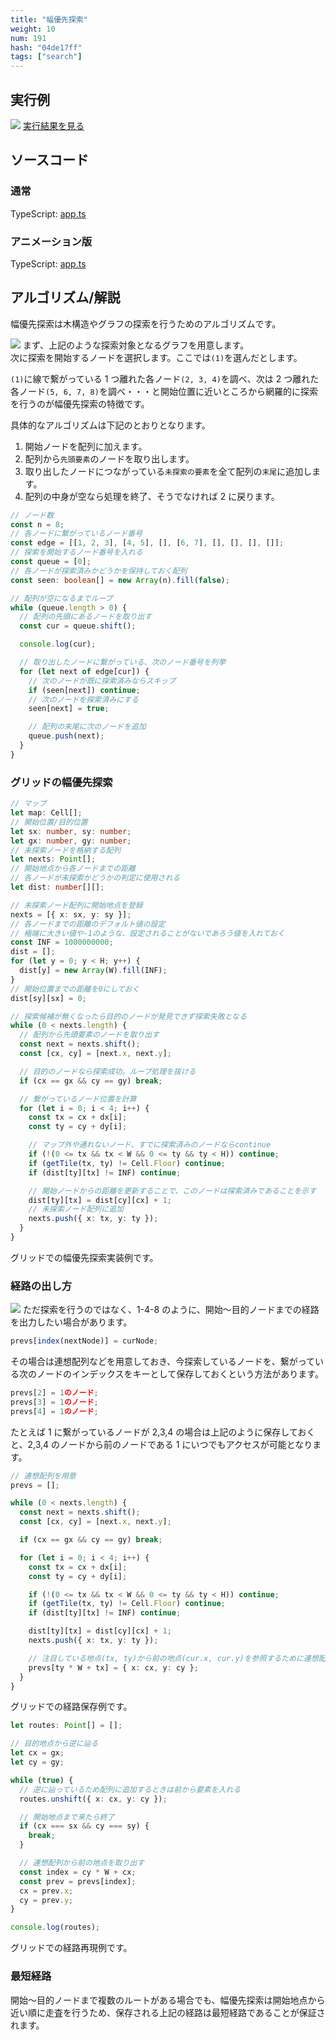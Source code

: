 ```yaml
---
title: "幅優先探索"
weight: 10
num: 191
hash: "04de17ff"
tags: ["search"]
---
```


## 実行例

![](./static/images/04de17ff/0.png)
[実行結果を見る](./static/play/04de17ff/index.html)

## ソースコード

### 通常

TypeScript: [app.ts](./static/code/04de17ff/0/app.ts)

### アニメーション版

TypeScript: [app.ts](./static/code/04de17ff/1/app.ts)

## アルゴリズム/解説

幅優先探索は木構造やグラフの探索を行うためのアルゴリズムです。

![](./static/images/04de17ff/1.png)
まず、上記のような探索対象となるグラフを用意します。  
次に探索を開始するノードを選択します。ここでは`(1)`を選んだとします。

`(1)`に線で繋がっている 1 つ離れた各ノード`(2, 3, 4)`を調べ、次は 2 つ離れた各ノード`(5, 6, 7, 8)`を調べ・・・と開始位置に近いところから網羅的に探索を行うのが幅優先探索の特徴です。

具体的なアルゴリズムは下記のとおりとなります。

1. 開始ノードを配列に加えます。
1. 配列から`先頭要素`のノードを取り出します。
1. 取り出したノードにつながっている`未探索の要素`を全て配列の`末尾`に追加します。
1. 配列の中身が空なら処理を終了、そうでなければ 2 に戻ります。

```typescript
// ノード数
const n = 8;
// 各ノードに繋がっているノード番号
const edge = [[1, 2, 3], [4, 5], [], [6, 7], [], [], [], []];
// 探索を開始するノード番号を入れる
const queue = [0];
// 各ノードが探索済みかどうかを保持しておく配列
const seen: boolean[] = new Array(n).fill(false);

// 配列が空になるまでループ
while (queue.length > 0) {
  // 配列の先頭にあるノードを取り出す
  const cur = queue.shift();

  console.log(cur);

  // 取り出したノードに繋がっている、次のノード番号を列挙
  for (let next of edge[cur]) {
    // 次のノードが既に探索済みならスキップ
    if (seen[next]) continue;
    // 次のノードを探索済みにする
    seen[next] = true;

    // 配列の末尾に次のノードを追加
    queue.push(next);
  }
}
```

### グリッドの幅優先探索

```typescript
// マップ
let map: Cell[];
// 開始位置/目的位置
let sx: number, sy: number;
let gx: number, gy: number;
// 未探索ノードを格納する配列
let nexts: Point[];
// 開始地点から各ノードまでの距離
// 各ノードが未探索かどうかの判定に使用される
let dist: number[][];

// 未探索ノード配列に開始地点を登録
nexts = [{ x: sx, y: sy }];
// 各ノードまでの距離のデフォルト値の設定
// 極端に大きい値や-1のような、設定されることがないであろう値を入れておく
const INF = 1000000000;
dist = [];
for (let y = 0; y < H; y++) {
  dist[y] = new Array(W).fill(INF);
}
// 開始位置までの距離を0にしておく
dist[sy][sx] = 0;

// 探索候補が無くなったら目的のノードが発見できず探索失敗となる
while (0 < nexts.length) {
  // 配列から先頭要素のノードを取り出す
  const next = nexts.shift();
  const [cx, cy] = [next.x, next.y];

  // 目的のノードなら探索成功。ループ処理を抜ける
  if (cx == gx && cy == gy) break;

  // 繋がっているノード位置を計算
  for (let i = 0; i < 4; i++) {
    const tx = cx + dx[i];
    const ty = cy + dy[i];

    // マップ外や通れないノード、すでに探索済みのノードならcontinue
    if (!(0 <= tx && tx < W && 0 <= ty && ty < H)) continue;
    if (getTile(tx, ty) != Cell.Floor) continue;
    if (dist[ty][tx] != INF) continue;

    // 開始ノードからの距離を更新することで、このノードは探索済みであることを示す
    dist[ty][tx] = dist[cy][cx] + 1;
    // 未探索ノード配列に追加
    nexts.push({ x: tx, y: ty });
  }
}
```

グリッドでの幅優先探索実装例です。

### 経路の出し方

![](./static/images/04de17ff/1.png)
ただ探索を行うのではなく、1-4-8 のように、開始～目的ノードまでの経路を出力したい場合があります。

```typescript
prevs[index(nextNode)] = curNode;
```

その場合は連想配列などを用意しておき、今探索しているノードを、繋がっている次のノードのインデックスをキーとして保存しておくという方法があります。

```typescript
prevs[2] = 1のノード;
prevs[3] = 1のノード;
prevs[4] = 1のノード;
```

たとえば 1 に繋がっているノードが 2,3,4 の場合は上記のように保存しておくと、2,3,4 のノードから前のノードである 1 にいつでもアクセスが可能となります。

```typescript
// 連想配列を用意
prevs = [];

while (0 < nexts.length) {
  const next = nexts.shift();
  const [cx, cy] = [next.x, next.y];

  if (cx == gx && cy == gy) break;

  for (let i = 0; i < 4; i++) {
    const tx = cx + dx[i];
    const ty = cy + dy[i];

    if (!(0 <= tx && tx < W && 0 <= ty && ty < H)) continue;
    if (getTile(tx, ty) != Cell.Floor) continue;
    if (dist[ty][tx] != INF) continue;

    dist[ty][tx] = dist[cy][cx] + 1;
    nexts.push({ x: tx, y: ty });

    // 注目している地点(tx, ty)から前の地点(cur.x, cur.y)を参照するために連想配列に保存する
    prevs[ty * W + tx] = { x: cx, y: cy };
  }
}
```

グリッドでの経路保存例です。

```typescript
let routes: Point[] = [];

// 目的地点から逆に辿る
let cx = gx;
let cy = gy;

while (true) {
  // 逆に辿っているため配列に追加するときは前から要素を入れる
  routes.unshift({ x: cx, y: cy });

  // 開始地点まで来たら終了
  if (cx === sx && cy === sy) {
    break;
  }

  // 連想配列から前の地点を取り出す
  const index = cy * W + cx;
  const prev = prevs[index];
  cx = prev.x;
  cy = prev.y;
}

console.log(routes);
```

グリッドでの経路再現例です。

### 最短経路

開始～目的ノードまで複数のルートがある場合でも、幅優先探索は開始地点から近い順に走査を行うため、保存される上記の経路は最短経路であることが保証されます。
